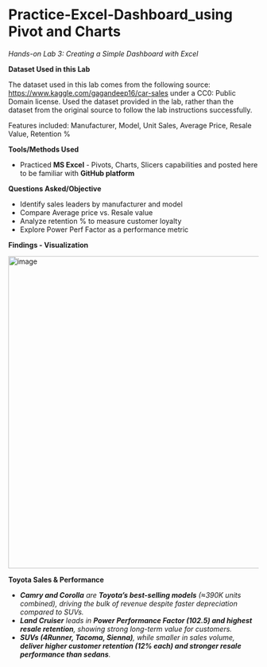 # Practice-Excel-Dashboard_using Pivot and Charts
_Hands-on Lab 3: Creating a Simple Dashboard with Excel_


  
**Dataset Used in this Lab**

The dataset used in this lab comes from the following source: https://www.kaggle.com/gagandeep16/car-sales under a CC0: Public Domain license. 
Used the dataset provided in the lab, rather than the dataset from the original source to follow the lab instructions successfully.

Features included: Manufacturer, Model, Unit Sales, Average Price, Resale Value, Retention %  

  
**Tools/Methods Used**

- Practiced **MS Excel** - Pivots, Charts, Slicers capabilities and posted here to be familiar with **GitHub platform**


  
**Questions Asked/Objective**

  - Identify sales leaders by manufacturer and model  
  - Compare Average price vs. Resale value  
  - Analyze retention % to measure customer loyalty  
  - Explore Power Perf Factor as a performance metric


  
**Findings - Visualization**


  

<img width="998" height="627" alt="image" src="https://github.com/user-attachments/assets/aa726f6f-fb66-4ad2-8ec5-74c1cd7b1ef8" />


  
**Toyota Sales & Performance**

- _**Camry and Corolla** are **Toyota’s best-selling models** (≈390K units combined), driving the bulk of revenue despite faster depreciation compared to SUVs._
- _**Land Cruiser** leads in **Power Performance Factor (102.5) and highest resale retention**, showing strong long-term value for customers._
- _**SUVs (4Runner, Tacoma, Sienna)**, while smaller in sales volume, **deliver higher customer retention (12% each) and stronger resale performance than sedans**._





